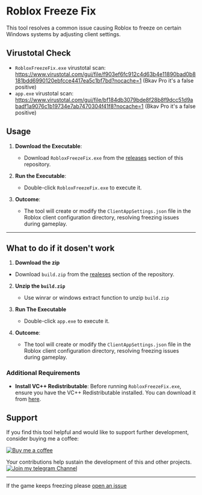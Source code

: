 # Roblox Freeze Fix

This tool resolves a common issue causing Roblox to freeze on certain Windows systems by adjusting client settings.

## Virustotal Check

- `RobloxFreezeFix.exe` virustotal scan: https://www.virustotal.com/gui/file/f903ef6fc912c4d63b4e11890bad0b8181bdd6990120ebfcce4417ea5c1bf7bd?nocache=1 (Bkav Pro it's a false positive)
- `app.exe` virustotal scan: https://www.virustotal.com/gui/file/bf184db3079bde8f28b8f9dcc51d9abadf1a9076c1b19734e7ab7470304f41f8?nocache=1 (Bkav Pro it's a false positive)

## Usage

1. **Download the Executable**:
   - Download `RobloxFreezeFix.exe` from the [releases]([https://github.com/dddevid/Roblox-Freezing-Fix/releases](https://github.com/dddevid/Roblox-Freezing-Fix/releases/tag/v1.0.0)) section of this repository.

2. **Run the Executable**:
   - Double-click `RobloxFreezeFix.exe` to execute it.

3. **Outcome**:
   - The tool will create or modify the `ClientAppSettings.json` file in the Roblox client configuration directory, resolving freezing issues during gameplay.

---

## What to do if it dosen't work

1. **Download the zip**
  - Download `build.zip` from the [realeses]([https://github.com/dddevid/Roblox-Freezing-Fix/releases/tag/v1.0.0]) section of the repository.

2. **Unzip the `build.zip`**
   - Use winrar or windows extract function to unzip `build.zip`
  
3. **Run The Executable**
   - Double-click `app.exe` to execute it.
  
4. **Outcome**:
   - The tool will create or modify the `ClientAppSettings.json` file in the Roblox client configuration directory, resolving freezing issues during gameplay.

### Additional Requirements

- **Install VC++ Redistributable**: Before running `RobloxFreezeFix.exe`, ensure you have the VC++ Redistributable installed. You can download it from [here](https://aka.ms/vs/17/release/vc_redist.x64.exe).

## Support

If you find this tool helpful and would like to support further development, consider buying me a coffee:

[![Buy me a coffee](https://cdn.buymeacoffee.com/buttons/v2/default-yellow.png)](https://buymeacoff.ee/devidd)

Your contributions help sustain the development of this and other projects.
[![Join my telegram Channel](https://besttelegramgroups.com/wp-content/uploads/2024/01/Best-Telegram-Channels-Link.png)](https://t.me/ddgupdate)

---

If the game keeps freezing please [open an issue](https://github.com/dddevid/Roblox-Freezing-Fix/issues)
